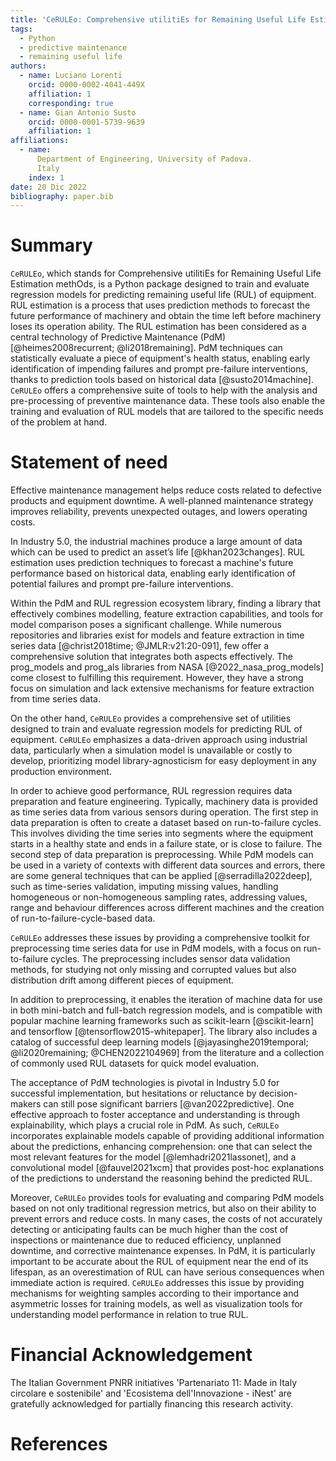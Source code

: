 ```yaml
---
title: 'CeRULEo: Comprehensive utilitiEs for Remaining Useful Life Estimation methOds'
tags:
  - Python
  - predictive maintenance
  - remaining useful life  
authors:
  - name: Luciano Lorenti
    orcid: 0000-0002-4041-449X
    affiliation: 1
    corresponding: true
  - name: Gian Antonio Susto
    orcid: 0000-0001-5739-9639
    affiliation: 1
affiliations:
  - name:
      Department of Engineering, University of Padova.
      Italy
    index: 1
date: 20 Dic 2022
bibliography: paper.bib
---
```


# Summary

`CeRULEo`, which stands for Comprehensive utilitiEs for Remaining Useful Life Estimation methOds, is a Python package designed to train and evaluate regression models for predicting remaining useful life (RUL) of equipment. RUL estimation is a process that uses prediction methods to forecast the future performance of machinery and obtain the time left before machinery loses its operation ability.  The RUL  estimation has been considered as a central 
technology of Predictive Maintenance (PdM) [@heimes2008recurrent; @li2018remaining].  PdM  techniques can statistically evaluate a piece of equipment's health status,  enabling early identification of impending failures and prompt pre-failure  interventions, thanks to prediction tools based on historical data [@susto2014machine].  `CeRULEo` offers a comprehensive suite of tools to help with the analysis and pre-processing of preventive maintenance data. These tools also enable the training and evaluation of RUL models that are tailored to the specific needs of the problem at hand. 

 
# Statement of need

Effective maintenance management helps reduce costs related to defective products and equipment downtime. A well-planned maintenance strategy improves reliability, prevents unexpected outages, and lowers operating costs. 


In Industry 5.0, the industrial machines produce a large amount of data which can be used to predict an asset’s life [@khan2023changes]. RUL estimation uses prediction techniques to forecast a machine's future performance based on historical data, enabling early identification of potential failures and prompt pre-failure interventions. 

Within the PdM and RUL regression ecosystem library, finding a library that effectively combines modelling, feature extraction capabilities, and tools for model comparison poses a significant challenge. While numerous repositories and libraries exist for models and feature extraction in time series data [@christ2018time; @JMLR:v21:20-091], few offer a comprehensive solution that integrates both aspects effectively. The prog_models and prog_als libraries from NASA [@2022_nasa_prog_models] come closest to fulfilling this requirement. However, they have a strong focus on simulation and lack extensive mechanisms for feature extraction from time series data. 

On the other hand, `CeRULEo` provides a comprehensive set of utilities designed to train and evaluate regression models for predicting RUL of equipment. `CeRULEo`  emphasizes a data-driven approach using industrial data, particularly when a simulation model is unavailable or costly to develop, prioritizing model library-agnosticism for easy deployment in any production environment. 

In order to achieve good performance, RUL regression requires data preparation and feature engineering. Typically, machinery data is provided as time series data from various sensors during operation. The first step in data preparation is often to create a dataset based on run-to-failure cycles. This involves dividing the time series into segments where the equipment starts in a healthy state and ends in a failure state, or is close to failure. The second step of data preparation is preprocessing. While PdM models can be used in a variety of contexts with different data sources and errors, there are some general techniques that can be applied [@serradilla2022deep], such as time-series validation, imputing missing values, handling homogeneous or non-homogeneous sampling rates, addressing values, range and behaviour differences across different machines and the creation of run-to-failure-cycle-based data. 


`CeRULEo` addresses these issues by providing a comprehensive toolkit for preprocessing time series data for use in PdM models, with a focus on run-to-failure cycles. The preprocessing includes sensor data validation methods, for studying not only missing and corrupted values but also distribution drift among different pieces of equipment. 

In addition to preprocessing, it enables the iteration of machine data for use in both mini-batch and full-batch regression models, and is compatible with popular machine learning frameworks such as scikit-learn [@scikit-learn] and tensorflow [@tensorflow2015-whitepaper]. The library also includes a catalog of successful deep learning models [@jayasinghe2019temporal; @li2020remaining; @CHEN2022104969] from the literature and a collection of commonly used RUL datasets for quick model evaluation.

The acceptance of PdM technologies is pivotal in Industry 5.0 for successful implementation, but hesitations or reluctance by decision-makers  can still pose significant barriers [@van2022predictive]. One effective approach to foster acceptance and understanding is through explainability, which plays a crucial role in PdM.
As such, `CeRULEo`  incorporates explainable models capable of providing additional information about the predictions, enhancing comprehension: one that can select the most relevant features for the model [@lemhadri2021lassonet], and a convolutional model [@fauvel2021xcm] that provides post-hoc explanations of the predictions to understand the reasoning behind the predicted RUL. 

Moreover, `CeRULEo` provides tools for evaluating and comparing PdM models based on not only traditional regression metrics, but also on their ability to prevent errors and reduce costs. In many cases, the costs of not accurately detecting or anticipating faults can be much higher than the cost of inspections or maintenance due to reduced efficiency, unplanned downtime, and corrective maintenance expenses. In PdM, it is particularly important to be accurate about the RUL  of equipment near the end of its lifespan, as an overestimation of RUL can have serious consequences when immediate action is required. `CeRULEo` addresses this issue by providing mechanisms for weighting samples according to their importance and asymmetric losses for training models, as well as visualization tools for understanding model performance in relation to true RUL.



# Financial Acknowledgement

The Italian Government PNRR initiatives 'Partenariato 11: Made in Italy circolare e sostenibile' and 'Ecosistema dell'Innovazione - iNest' are gratefully acknowledged for partially financing this research activity.

# References
